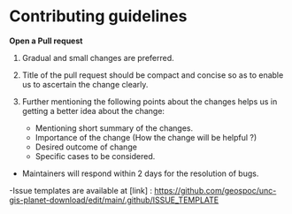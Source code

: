 Contributing guidelines
=======================


**Open a Pull request**

1. Gradual and small changes are preferred.
2. Title of the pull request should be compact and concise so as to enable us to ascertain the change clearly.
3. Further mentioning the following points about the changes helps us in getting a better idea about the change:

   - Mentioning short summary of the changes.
   - Importance of the change (How the change will be helpful ?)
   - Desired outcome of change
   - Specific cases to be considered.

- Maintainers will respond within 2 days for the resolution of bugs.

-Issue templates are available at [link] : https://github.com/geospoc/unc-gis-planet-download/edit/main/.github/ISSUE_TEMPLATE


